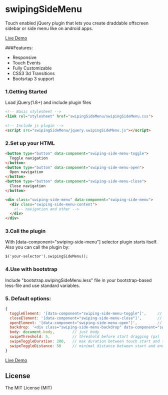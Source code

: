# swipingSideMenu
Touch enabled jQuery plugin that lets you create draddable offscreen sidebar or side menu like on android apps.

[Live Demo](http://troll-winner.16mb.com/demo/swiping-side-menu)

###Features:
* Responsive
* Touch Events
* Fully Customizable
* CSS3 3d Transitions
* Bootsrtap 3 support

### 1.Getting Started
Load jQuery(1.8+) and include plugin files

```html
<!-- Basic stylesheet -->
<link rel="stylesheet" href="swipingSideMenu/swipingSideMenu.css">
 
<!-- Include js plugin -->
<script src="swipingSideMenu/jquery.swipingSideMenu.js"></script>
```
### 2.Set up your HTML
```html
<button type="button" data-component="swiping-side-menu-toggle">
  Toggle navigation
</button>
<button type="button" data-component="swiping-side-menu-open">
  Open navigation
</button>
<button type="button" data-component="swiping-side-menu-close">
  Close navigation
</button>

<div class="swiping-side-menu" data-component="swiping-side-menu">
  <div class="swiping-side-menu-content">
    <!-- navigation and other -->
  </div>
</div>
```

### 3.Call the plugin
With [data-component="swiping-side-menu"] selector plugin starts itself. Also you can call the plugin by:

```html
$('your-selector').swipingSideMenu();
```

### 4.Use with bootstrap
Include "bootstrap.swipingSideMenu.less" file in your bootstrap-based less-file and use standard variables.

### 5. Default options:
```javascript
{
  toggleElement: '[data-component="swiping-side-menu-toggle"]',     // selector to toggle menu
  closeElement: '[data-component="swiping-side-menu-close"]',       // selector to close menu
  openElement: '[data-component="swiping-side-menu-open"]',         // selector to open menu
  backdrop: '<div class="swiping-side-menu-backdrop" data-component="swiping-side-menu-close"></div>',  // backdrop html
  body: document.body,        // just body
  swipeThreshold: 5,          // threshold before start dragging (px)
  swipeToggleDuration: 200,   // max duration between touch start and touch end to fast open/close menu (ms)
  swipeToggleDistance: 50     // minimal distance between start and end points to fast open/close menu (px)
}
```
[Live Demo](http://troll-winner.16mb.com/demo/swiping-side-menu)

License
------------
The MIT License (MIT)
